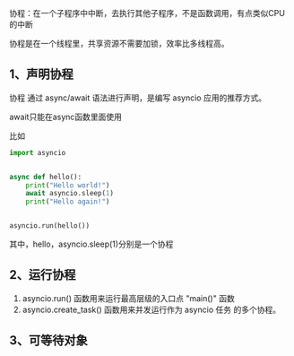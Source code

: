 协程：在一个子程序中中断，去执行其他子程序，不是函数调用，有点类似CPU的中断

协程是在一个线程里，共享资源不需要加锁，效率比多线程高。




## 1、声明协程
协程 通过 async/await 语法进行声明，是编写 asyncio 应用的推荐方式。

await只能在async函数里面使用

比如
```python
import asyncio


async def hello():
    print("Hello world!")
    await asyncio.sleep(1)
    print("Hello again!")


asyncio.run(hello())
```
其中，hello，asyncio.sleep(1)分别是一个协程

## 2、运行协程

1. asyncio.run() 函数用来运行最高层级的入口点 "main()" 函数
2. asyncio.create_task() 函数用来并发运行作为 asyncio 任务 的多个协程。


## 3、可等待对象

